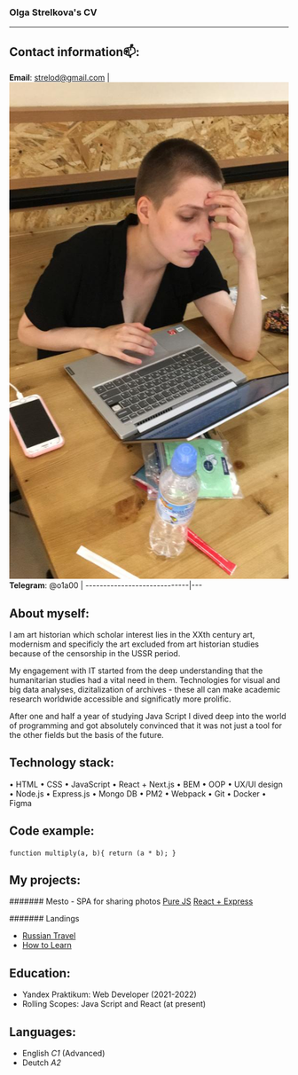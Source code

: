 ### Olga Strelkova's CV
-----------------------------
## Contact information📫:
**Email**: strelod@gmail.com |![photo with me](./img/avatar.jpeg)
**Telegram**: @o1a00         |
-----------------------------|---

## About myself:
I am art historian which scholar interest lies in the XXth century art, modernism and specificly the art excluded from art historian studies because of the censorship in the USSR period.


My engagement with IT started from the deep understanding that the humanitarian studies had a vital need in them. Technologies for visual and big data analyses, dizitalization of archives - these all can make academic research worldwide accessible and significatly more prolific.


After one and half a year of studying Java Script I dived deep into the world of programming and got absolutely convinced that it was not just a tool for the other fields but the basis of the future.


## Technology stack:

• HTML • CSS • JavaScript • React + Next.js
• BEM • OOP • UX/UI design
• Node.js • Express.js • Mongo DB • PM2
• Webpack • Git • Docker • Figma 

## Code example:

` function multiply(a, b){
  return (a * b);
} `

## My projects:
####### Mesto - SPA for sharing photos
[Pure JS](https://github.com/OlgaStrelk/mesto#readme)
[React + Express](https://github.com/OlgaStrelk/react-mesto-api-full#readme)

####### Landings
* [Russian Travel](https://github.com/OlgaStrelk/russian-travel#readme)
* [How to Learn](https://github.com/OlgaStrelk/how-to-learn#readme)

## Education:
* Yandex Praktikum: Web Developer (2021-2022)
* Rolling Scopes: Java Script and React (at present)

## Languages:
* English *C1* (Advanced)
* Deutch *A2*
